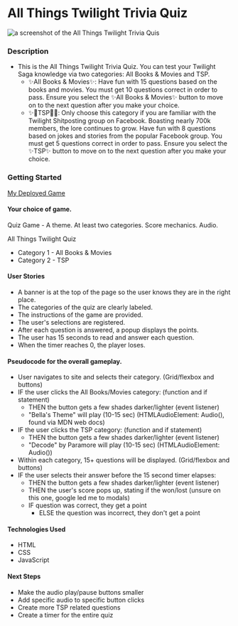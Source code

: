 # All Things Twilight Trivia Quiz
![a screenshot of the All Things Twilight Trivia Quis](https://i.imgur.com/mXWJHho.jpeg)

### Description

* This is the All Things Twilight Trivia Quiz. You can test your Twilight Saga knowledge via two categories: All Books & Movies and TSP.
    * ✨All Books & Movies✨: Have fun with 15 questions based on the books and movies. You must get 10 questions correct in order to pass. Ensure you select the ✨All Books & Movies✨ button to move on to the next question after you make your choice.
    * ✨🐀TSP🐀✨: Only choose this category if you are familiar with the Twilight Shitposting group on Facebook. Boasting nearly 700k members, the lore continues to grow. Have fun with 8 questions based on jokes and stories from the popular Facebook group. You must get 5 questions correct in order to pass. Ensure you select the ✨TSP✨ button to move on to the next question after you make your choice.

### Getting Started
[My Deployed Game](https://samtasticc.github.io/twilight-quiz/)

#### Your choice of game.
Quiz Game - A theme. At least two categories. Score mechanics. Audio.

All Things Twilight Quiz
* Category 1 - All Books & Movies
* Category 2 - TSP

#### User Stories
* A banner is at the top of the page so the user knows they are in the right place.
* The categories of the quiz are clearly labeled.
* The instructions of the game are provided.
* The user's selections are registered.
* After each question is answered, a popup displays the points.
* The user has 15 seconds to read and answer each question.
* When the timer reaches 0, the player loses. 

#### Pseudocode for the overall gameplay.
* User navigates to site and selects their category. (Grid/flexbox and buttons)
* IF the user clicks the All Books/Movies category:  (function and if statement)
    * THEN the button gets a few shades darker/lighter (event listener)
    * "Bella's Theme" will play (10-15 sec) (HTMLAudioElement: Audio(), found via MDN web docs)
* IF the user clicks the TSP category: (function and if statement)
    * THEN the button gets a few shades darker/lighter (event listener)
    * "Decode" by Paramore will play (10-15 sec) (HTMLAudioElement: Audio())
* Within each category, 15+ questions will be displayed. (Grid/flexbox and buttons)
* IF the user selects their answer before the 15 second timer elapses:
    * THEN the button gets a few shades darker/lighter (event listener)
    * THEN the user's score pops up, stating if the won/lost (unsure on this one, google led me to modals)
    * IF question was correct, they get a point 
        * ELSE the question was incorrect, they don't get a point

#### Technologies Used
* HTML
* CSS
* JavaScript

#### Next Steps
* Make the audio play/pause buttons smaller
* Add specific audio to specific button clicks
* Create more TSP related questions
* Create a timer for the entire quiz
